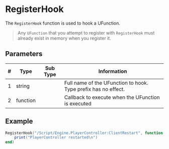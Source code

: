 # RegisterHook

The `RegisterHook` function is used to hook a UFunction.

> Any `UFunction` that you attempt to register with `RegisterHook` must already exist in memory when you register it.  

## Parameters

| # | Type     | Sub Type    | Information |
|---|----------|-------------|-------------|
| 1 | string   |             | Full name of the UFunction to hook. Type prefix has no effect. |
| 2 | function |             | Callback to execute when the UFunction is executed |

## Example
```lua
RegisterHook("/Script/Engine.PlayerController:ClientRestart", function()
    print("PlayerController restarted\n")
end)
```